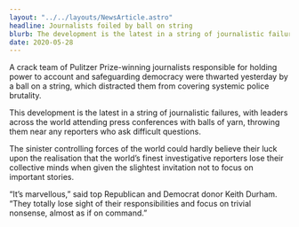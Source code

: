 ```yaml
---
layout: "../../layouts/NewsArticle.astro"
headline: Journalists foiled by ball on string
blurb: The development is the latest in a string of journalistic failures, with leaders across the world attending press conferences with balls of yarn, throwing them near any reporters who ask difficult questions.
date: 2020-05-28
---
```


A crack team of Pulitzer Prize-winning journalists responsible for holding power to account and safeguarding democracy were thwarted yesterday by a ball on a string, which distracted them from covering systemic police brutality.

This development is the latest in a string of journalistic failures, with leaders across the world attending press conferences with balls of yarn, throwing them near any reporters who ask difficult questions.

The sinister controlling forces of the world could hardly believe their luck upon the realisation that the world’s finest investigative reporters lose their collective minds when given the slightest invitation not to focus on important stories.

“It’s marvellous,” said top Republican and Democrat donor Keith Durham. “They totally lose sight of their responsibilities and focus on trivial nonsense, almost as if on command.”
